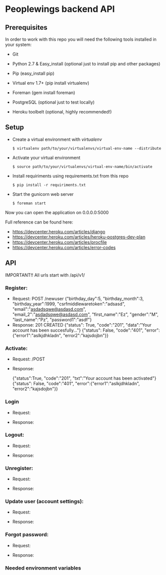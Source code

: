 # Peoplewings backend API

## Prerequisites

In order to work with this repo you will need the following tools installed in your system:

- Git
- Python 2.7 & Easy_install (optional just to install pip and other packages)
- Pip (easy_install pip)
- Virtual env 1.7+ (pip install virtualenv)
- Foreman (gem install foreman)

- PostgreSQL (optional just to test locally)
- Heroku toolbelt (optional, highly recommended!)


## Setup
- Create a virtual environment with *virtualenv*

    `$ virtualenv path/to/your/virtualenvs/virtual-env-name --distribute`

- Activate your virtual environment

    `$ source path/to/your/virtualenvs/virtual-env-name/bin/activate`

- Install requiriments using requirements.txt from this repo

    `$ pip install -r requiriments.txt`

- Start the gunicorn web server

    `$ foreman start`

Now you can open the application on 0.0.0.0:5000

Full reference can be found here:

- https://devcenter.heroku.com/articles/django
- https://devcenter.heroku.com/articles/heroku-postgres-dev-plan
- https://devcenter.heroku.com/articles/procfile
- https://devcenter.heroku.com/articles/error-codes
 


## API

IMPORTANT!! All urls start with /api/v1/
### Register:
 - Request:
    POST /newuser
    {"birthday_day":5, "birthday_month":3, "birthday_year":1999, "csrfmiddlewaretoken":"adsasd", "email":"asdadsqwe@asdasd.com", "email_2":"asdadsqwe@asdasd.com", "first_name":"Ez", "gender":"M", "last_name":"Pz", "password1":"asdf"}
 - Response:
    201 CREATED
    {"status": True, "code":"201", "data":"Your account has been succesfully..."}
    {"status": False, "code":"401", "error":{"error1":"aslkjdhkladn", "error2":"kajsdojbn"}}

### Activate:
 - Request:
    /POST 
 - Response:
    
    {"status":True, "code":"201", "txt":"Your account has been activated"}
    {"status": False, "code":"401", "error":{"error1":"aslkjdhkladn", "error2":"kajsdojbn"}}
### Login
 - Request:

 - Response:

### Logout:
 - Request:

 - Response:

### Unregister:
 - Request:

 - Response:

### Update user (account settings):
 - Request:

 - Response:

### Forgot password:
 - Request:

 - Response:

### Needed environment variables
